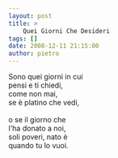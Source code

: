 ```yaml
---
layout: post
title: >
    Quei Giorni Che Desideri
tags: []
date: 2008-12-11 21:15:00
author: pietro
---
```

Sono quei giorni in cui<br/>pensi e ti chiedi,<br/>come non mai,<br/>se è platino che vedi,<br/><br/>o se il giorno che<br/>l'ha donato a noi,<br/>soli poveri, nato è<br/>quando tu lo vuoi.
